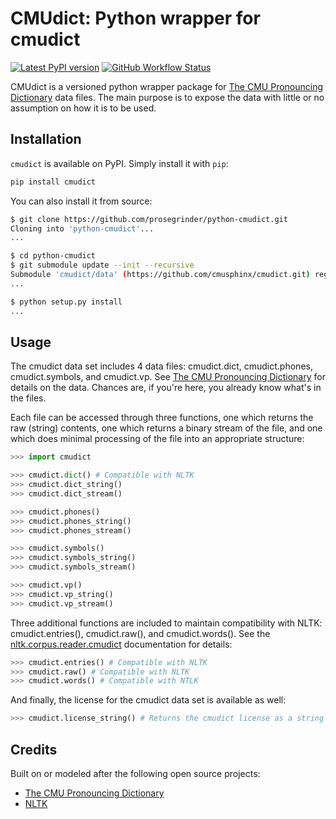 # CMUdict: Python wrapper for cmudict

[![Latest PyPI version](https://img.shields.io/pypi/v/cmudict.svg)](https://pypi.python.org/pypi/cmudict)
[![GitHub Workflow Status](https://github.com/prosegrinder/python-cmudict/workflows/Python%20CI/badge.svg?branch=main)](https://github.com/prosegrinder/python-cmudict/actions?query=workflow%3A%22Python+CI%22+branch%3Amain)

CMUdict is a versioned python wrapper package for
[The CMU Pronouncing Dictionary](https://github.com/cmusphinx/cmudict) data
files. The main purpose is to expose the data with little or no assumption on
how it is to be used.

## Installation

`cmudict` is available on PyPI. Simply install it with `pip`:

```bash
pip install cmudict
```

You can also install it from source:

<!-- markdownlint-disable MD013 -->

```bash
$ git clone https://github.com/prosegrinder/python-cmudict.git
Cloning into 'python-cmudict'...
...

$ cd python-cmudict
$ git submodule update --init --recursive
Submodule 'cmudict/data' (https://github.com/cmusphinx/cmudict.git) registered for path 'cmudict/data'...
...

$ python setup.py install
...
```

<!-- markdownlint-enable MD013 -->

## Usage

The cmudict data set includes 4 data files: cmudict.dict, cmudict.phones,
cmudict.symbols, and cmudict.vp. See
[The CMU Pronouncing Dictionary](https://github.com/cmusphinx/cmudict) for
details on the data. Chances are, if you're here, you already know what's in the
files.

Each file can be accessed through three functions, one which returns the raw
(string) contents, one which returns a binary stream of the file, and one which
does minimal processing of the file into an appropriate structure:

```python
>>> import cmudict

>>> cmudict.dict() # Compatible with NLTK
>>> cmudict.dict_string()
>>> cmudict.dict_stream()

>>> cmudict.phones()
>>> cmudict.phones_string()
>>> cmudict.phones_stream()

>>> cmudict.symbols()
>>> cmudict.symbols_string()
>>> cmudict.symbols_stream()

>>> cmudict.vp()
>>> cmudict.vp_string()
>>> cmudict.vp_stream()
```

Three additional functions are included to maintain compatibility with NLTK:
cmudict.entries(), cmudict.raw(), and cmudict.words(). See the
[nltk.corpus.reader.cmudict](http://www.nltk.org/_modules/nltk/corpus/reader/cmudict.html)
documentation for details:

```python
>>> cmudict.entries() # Compatible with NLTK
>>> cmudict.raw() # Compatible with NLTK
>>> cmudict.words() # Compatible with NTLK
```

And finally, the license for the cmudict data set is available as well:

```python
>>> cmudict.license_string() # Returns the cmudict license as a string
```

## Credits

Built on or modeled after the following open source projects:

- [The CMU Pronouncing Dictionary](https://github.com/cmusphinx/cmudict)
- [NLTK](https://github.com/nltk/nltk)
